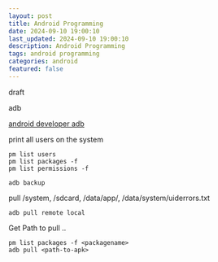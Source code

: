 ```yaml
---
layout: post
title: Android Programming
date: 2024-09-10 19:00:10
last_updated: 2024-09-10 19:00:10
description: Android Programming
tags: android programming
categories: android
featured: false
---
```


draft

adb

[android developer adb]: https://developer.android.com/tools/adb?hl=de "https://developer.android.com/tools/adb?hl=de"

[android developer adb]

print all users on the system

```commandline
pm list users
pm list packages -f
pm list permissions -f

adb backup

```

pull /system, /sdcard, /data/app/<packagename>, /data/system/uiderrors.txt

```commandline
adb pull remote local
```

Get Path to pull ..

```commandline
pm list packages -f <packagename>
adb pull <path-to-apk>
```
